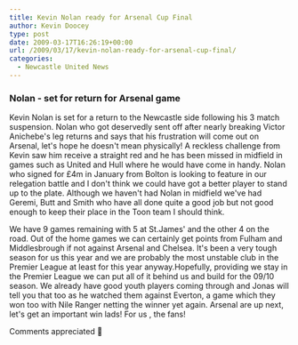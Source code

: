 ```yaml
---
title: Kevin Nolan ready for Arsenal Cup Final
author: Kevin Doocey
type: post
date: 2009-03-17T16:26:19+00:00
url: /2009/03/17/kevin-nolan-ready-for-arsenal-cup-final/
categories:
  - Newcastle United News
---
```


### Nolan - set for return for Arsenal game

Kevin Nolan is set for a return to the Newcastle side following his 3 match suspension. Nolan who got deservedly sent off after nearly breaking Victor Anichebe's leg returns and says that his frustration will come out on Arsenal, let's hope he doesn't mean physically! A reckless challenge from Kevin saw him receive a straight red and he has been missed in midfield in games such as United and Hull where he would have come in handy. Nolan who signed for £4m in January from Bolton is looking to feature in our relegation battle and I don't think we could have got a better player to stand up to the plate. Although we haven't had Nolan in midfield we've had Geremi, Butt and Smith who have all done quite a good job but not good enough to keep their place in the Toon team I should think.

We have 9 games remaining with 5 at St.James' and the other 4 on the road. Out of the home games we can certainly get points from Fulham and Middlesbrough if not against Arsenal and Chelsea. It's been a very tough season for us this year and we are probably the most unstable club in the Premier League at least for this year anyway.Hopefully, providing we stay in the Premier League we can put all of it behind us and build for the 09/10 season. We already have good youth players coming through and Jonas will tell you that too as he watched them against Everton, a game which they won too with Nile Ranger netting the winner yet again. Arsenal are up next, let's get an important win lads! For us , the fans!

Comments appreciated 🙂
